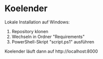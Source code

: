 # Koelender

Lokale Installation auf Windows:
1. Repository klonen
2. Wechseln in Ordner "Requirements"
3. PowerShell-Skript "script.ps1" ausführen

Koelender läuft dann auf http://localhost:8000
